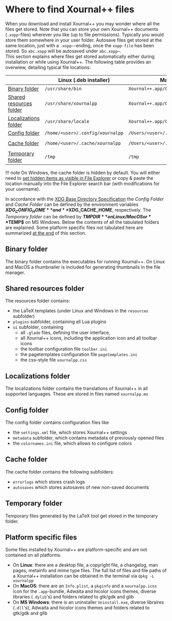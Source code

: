 # Where to find Xournal++ files

When you download and install Xournal++ you may wonder where all the files get stored. Note that you can store your own Xournal++ documents (`.xopp`-files) wherever you like (up to file permissions).
Typically you would store them somewhere in your user folder. Autosave files get stored at the same location, just with a `.xopp~`-ending, once the `xopp-file` has been stored. So `abc.xopp` will be autosaved under `abc.xopp~`.  
This section explains where files get stored automatically either during installation or while using Xournal++. The following table provides an overwiew, detailing typical file locations:

|                                                     | Linux (.deb installer)           | MacOS (.app-bundle)                             | MS Windows (.exe installer)                                                |
|-----------------------------------------------------|----------------------------------|-------------------------------------------------|----------------------------------------------------------------------------|
| [Binary folder](#binary-folder)                     | `/usr/share/bin`                 | `Xournal++.app/Contents/MacOS`                  | `C:\Programs\Xournal++\bin`                                                |
| [Shared resources folder](#shared-resources-folder) | `/usr/share/xournalpp`           | `Xournal++.app/Contents/Resources`              | `C:\Programs\Xournal++\share\xournalpp`                                    |
| [Localizations folder](#localizations-folder)       | `/usr/share/locale`              | `Xournal++.app/Contents/Resources/share/locale` | `C:\Programs\Xournal++\share\locale`                                       |
| [Config folder](#config-folder)                     | `/home/<user>/.config/xournalpp` | `/Users/<user>/.config/xournalpp`               | `C:\Users\<user>\AppData\Local\xournalpp`                                  |
| [Cache folder](#cache-folder)                       | `/home/<user>/.cache/xournalpp`  | `/Users/<user>/.cache/xournalpp`                | `C:\Users\<user>\AppData\Local\Microsoft\Windows\INetCache\xournalpp` |
| [Temporary folder](#temporary-folder)               | `/tmp`                           | `/tmp`                                          | `C:\Users\<user>\AppData\Local\Temp`                                       |

!!! note
    On Windows, the cache folder is hidden by default. You will either need to
    [set hidden items as visible in File Explorer](https://support.microsoft.com/en-us/windows/view-hidden-files-and-folders-in-windows-97fbc472-c603-9d90-91d0-1166d1d9f4b5)
    or copy & paste the location manually into the File Explorer search bar (with modifications for your username).

In accordance with the [XDG Base Directory Specification](https://specifications.freedesktop.org/basedir-spec/latest/ar01s02.html) the *Config Folder* and *Cache Folder* can be defined by the environment
variables **$XDG_CONFIG_HOME** and **$XDG_CACHE_HOME**, respectively. The *Temporary folder* can be defined by **$TMPDIR** on Linux/MacOS or **$TEMP$** on MS Windows.
Below the contents of all the tabulated folders are explained. Some platform specific files not tabulated here are summarized [at the end](#platform-specific-files) of this section.

## Binary folder

The binary folder contains the executables for running Xournal++. On Linux and MacOS a thumbnailer is included for generating thumbnails in the file manager.

## Shared resources folder

The resources folder contains:

- the LaTeX templates (under Linux and Windows in the `resources` subfolder)
- `plugins` subfolder, containing all Lua plugins
- `ui` subfolder, containing
    - all `.glade` files, defining the user interface,
    - all Xournal++ icons, including the application icon and all toolbar icons
    - the toolbar configuration file `toolbar.ini`
    - the pagetemplates configuration file `pagetemplates.ini`
    - the css-style file `xournalpp.css`

## Localizations folder

The localizations folder contains the translations of Xournal++ in all supported languages. These are stored in files named `xournalpp.mo`

## Config folder

The config folder contains configuration files like

- the `settings.xml` file, which stores Xournal++ settings
- `metadata` subfolder, which contains metadata of previously opened files
- the `colornames.ini` file, which allows to configure colors

## Cache folder

The cache folder contains the following subfolders:

- `errorlogs` which stores crash logs
- `autosaves` which stores autosaves of new non-saved documents

## Temporary folder

Temporary files generated by the LaTeX tool get stored in the temporary folder.

## Platform specific files

Some files installed by Xournal++ are platform-specific and are not contained on all platforms.

- On **Linux**: there are a desktop file, a copyright file, a changelog, man pages, metainfo and mime type files. The full list of files and file paths of a Xournal++ installation can be obtained in the terminal via `dpkg -L xournalpp`
- On **MacOS**: there are an `Info.plist`, a `pkginfo` and a `xournalpp.icns` icon for the `.app`-bundle, Adwaita and hicolor icons themes, diverse libraries (`.dylib`'s) and folders related to gtk/gdk and glib
- On **MS Windows**: there is an uninstaller `Uninstall.exe`, diverse libraires (`.dll`'s), Adwaita and hicolor icons themes and folders related to gtk/gdk and glib
